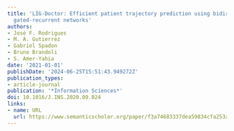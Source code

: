 ```yaml
---
title: 'LIG-Doctor: Efficient patient trajectory prediction using bidirectional minimal
  gated-recurrent networks'
authors:
- José F. Rodrigues
- M. A. Gutierrez
- Gabriel Spadon
- Bruno Brandoli
- S. Amer-Yahia
date: '2021-01-01'
publishDate: '2024-06-25T15:51:43.949272Z'
publication_types:
- article-journal
publication: '*Information Sciences*'
doi: 10.1016/J.INS.2020.09.024
links:
- name: URL
  url: https://www.semanticscholar.org/paper/f3a74683337dea59834cfa253aeb036ec3f1a967
---
```

